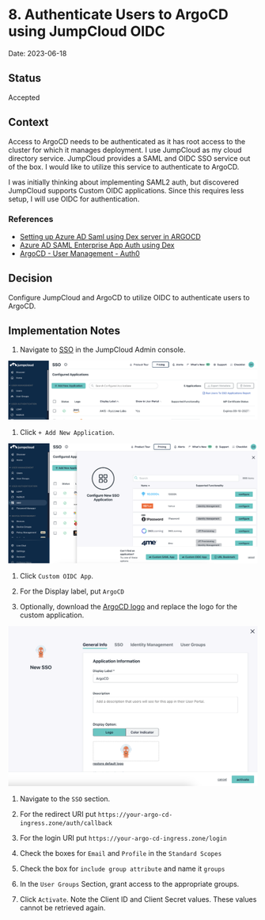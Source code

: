 # 8. Authenticate Users to ArgoCD using JumpCloud OIDC

Date: 2023-06-18

## Status

Accepted

## Context

Access to ArgoCD needs to be authenticated as it has root access to the cluster
for which it manages deployment.  I use JumpCloud as my cloud directory service.
JumpCloud provides a SAML and OIDC SSO service out of the box.  I would like to 
utilize this service to authenticate to ArgoCD.

I was initially thinking about implementing SAML2 auth, but discovered JumpCloud
supports Custom OIDC applications.  Since this requires less setup, I will use
OIDC for authentication.

### References

- [Setting up Azure AD Saml using Dex server in ARGOCD](https://blog.knoldus.com/setting-up-azure-ad-saml-using-dex-server-in-argocd%EF%BF%BC/)
- [Azure AD SAML Enterprise App Auth using Dex](https://argo-cd.readthedocs.io/en/stable/operator-manual/user-management/microsoft/)
- [ArgoCD - User Management - Auth0](https://argo-cd.readthedocs.io/en/stable/operator-manual/user-management/auth0/)

## Decision

Configure JumpCloud and ArgoCD to utilize OIDC to authenticate users to ArgoCD.

## Implementation Notes

1. Navigate to [SSO](https://console.jumpcloud.com/#/sso) in the JumpCloud Admin console.

![Screenshot of the SSO section of the JumpCloud Admin Console](../imgs/0008/0001.png)

1. Click `+ Add New Application`.

![Screenshot of the New Application side panel in the JumpCloud Admin Console](../imgs/0008/0002.png)

1. Click `Custom OIDC App`.

1. For the Display label, put `ArgoCD`

1. Optionally, download the [ArgoCD logo](https://cncf-branding.netlify.app/img/projects/argo/stacked/color/argo-stacked-color.png) and replace the logo for the custom application.

![Screenshot of completed General Section](../imgs/0008/0003.png)

1. Navigate to the `SSO` section.

1. For the redirect URI put `https://your-argo-cd-ingress.zone/auth/callback`

1. For the login URI put `https://your-argo-cd-ingress.zone/login`

1. Check the boxes for `Email` and `Profile` in the `Standard Scopes`

1. Check the box for `include group attribute` and name it `groups`

1. In the `User Groups` Section, grant access to the appropriate groups.

1. Click `Activate`.  Note the Client ID and Client Secret values.  These values cannot be retrieved again.

